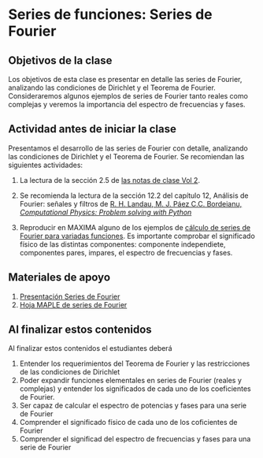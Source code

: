 # Series de funciones: Series de Fourier

## Objetivos de la clase
Los objetivos de esta clase es presentar en detalle las series de Fourier, analizando las condiciones de Dirichlet y el Teorema de Fourier. Consideraremos algunos ejemplos de series de Fourier tanto reales como complejas y veremos la importancia del espectro de frecuencias y fases.

## Actividad antes de iniciar la clase
Presentamos el desarrollo de las series de Fourier con detalle, analizando las condiciones de Dirichlet y el Teorema de Fourier. Se recomiendan las siguientes actividades:

1. La lectura de la sección 2.5 de [las notas de clase Vol 2](https://github.com/nunezluis/MisCursos/blob/main/MisMateriales/LibrosCapitulos/VolumenDOS.pdf).  

2. Se recomienda la lectura de la sección 12.2 del capítulo 12, Análisis de Fourier: señales y filtros de [R. H. Landau, M. J. Páez C.C. Bordeianu, *Computational Physics: Problem solving with Python*](https://github.com/nunezluis/MisCursos/blob/main/MisMateriales/ReferenciaArticulos/LandauPaez.pdf)   

3. Reproducir en MAXIMA alguno de los ejemplos de [cálculo de series de Fourier para variadas funciones](https://htmlpreview.github.io/?https://github.com/nunezluis/MisCursos/blob/main/MisMateriales/ProgramasScripts/SeriesFourier/FourierSeries.html). Es importante comprobar el significado físico de las distintas componentes: componente independiete, componentes pares, impares, el espectro de frecuencias y fases.


## Materiales de apoyo
1. [Presentación Series de Fourier](https://github.com/nunezluis/MisCursos/blob/main/MisMateriales/Presentaciones/M2_2_2FourierSeries.pdf)
2. [Hoja MAPLE de series de Fourier](https://htmlpreview.github.io/?https://github.com/nunezluis/MisCursos/blob/main/MisMateriales/ProgramasScripts/SeriesFourier/FourierSeries.html)


## Al finalizar estos contenidos
 Al finalizar estos contenidos el estudiantes deberá
 1. Entender los requerimientos del Teorema de Fourier y las restricciones de las condiciones de Dirichlet
 2. Poder expandir funciones elementales en series de Fourier (reales y complejas) y entender los significados de cada uno de los coeficientes de Fourier.
 3. Ser capaz de calcular el espectro de potencias y fases para una serie de Fourier
 4. Comprender el significado físico de cada uno de los coficientes de Fourier
 5. Comprender el significad del espectro de frecuencias y fases para una serie de Fourier

